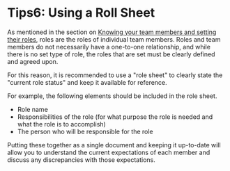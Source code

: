 # Tips6: Using a Roll Sheet

As mentioned in the section on [Knowing your team members and setting their roles](../tutorial/knowing-your-team-members-and-setting-their-roles.md), roles are the roles of individual team members. Roles and team members do not necessarily have a one-to-one relationship, and while there is no set type of role, the roles that are set must be clearly defined and agreed upon.

For this reason, it is recommended to use a "role sheet" to clearly state the "current role status" and keep it available for reference.

For example, the following elements should be included in the role sheet.

* Role name
* Responsibilities of the role (for what purpose the role is needed and what the role is to accomplish)
* The person who will be responsible for the role

Putting these together as a single document and keeping it up-to-date will allow you to understand the current expectations of each member and discuss any discrepancies with those expectations.
